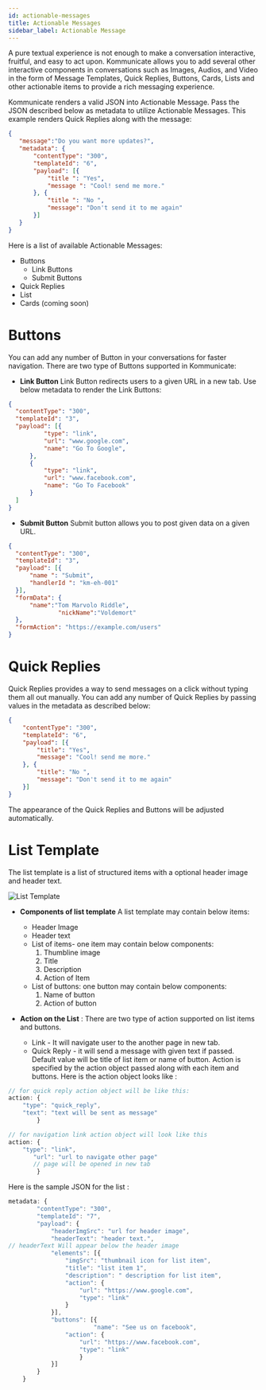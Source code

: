 ```yaml
---
id: actionable-messages
title: Actionable Messages
sidebar_label: Actionable Message
---
```



A pure textual experience is not enough to make a conversation interactive, fruitful, and easy to act upon. Kommunicate allows you to add several other interactive components in conversations such as Images, Audios, and Video in the form of Message Templates, Quick Replies, Buttons, Cards, Lists and other actionable items to provide a rich messaging experience.

Kommunicate renders a valid JSON into Actionable Message. Pass the JSON described below as metadata to utilize Actionable Messages. This example renders Quick Replies along with the message:

 ``` JSON
 {
    "message":"Do you want more updates?",
    "metadata": {
        "contentType": "300",
        "templateId": "6",
        "payload": [{
            "title ": "Yes",
            "message ": "Cool! send me more."
        }, {
            "title ": "No ",
            "message": "Don't send it to me again"
        }]
    }
}
```
Here is a list of available Actionable Messages:

* Buttons
    * Link Buttons
    * Submit Buttons
* Quick Replies
* List
* Cards (coming soon)

# Buttons 

You can add any number of Button in your conversations for faster navigation. There are two type of Buttons supported in Kommunicate:

* **Link Button** 
Link Button redirects users to a given URL in a new tab. Use below metadata to render the Link Buttons:

``` JSON
{
  "contentType": "300",
  "templateId": "3",
  "payload": [{
          "type": "link",
          "url": "www.google.com",
          "name": "Go To Google",
      },
      {
          "type": "link",
          "url": "www.facebook.com",
          "name": "Go To Facebook"
      }
  ]
}
```

* **Submit Button** 
Submit button allows you to post given data on a given URL.

``` JSON 
{
  "contentType": "300",
  "templateId": "3",
  "payload": [{
      "name ": "Submit",
      "handlerId ": "km-eh-001"
  }],
  "formData": {
      "name":"Tom Marvolo Riddle",
              "nickName":"Voldemort"
  },
  "formAction": "https://example.com/users"
}
```

# Quick Replies

Quick Replies provides a way to send messages on a click without typing them all out manually. You can add any number of Quick Replies by passing values in the metadata as described below:

``` JSON
{
    "contentType": "300",
    "templateId": "6",
    "payload": [{
        "title": "Yes",
        "message": "Cool! send me more."
    }, {
        "title": "No ",
        "message": "Don't send it to me again"
    }]
}
```

The appearance of the Quick Replies and Buttons will be adjusted automatically.

# List Template

The list template is a list of  structured items  with a optional header image and header text.

![List Template](/img/list.jpg)




  * **Components of list template**  A list template may contain below items:
    * Header Image
    * Header text
    * List of items- one item may contain below components:
       1. Thumbline image
       2. Title 
       3. Description
       4. Action of Item
    * List of buttons: one button may contain below components:
       1. Name of button
       2. Action of button


  * **Action on the List** :  There are two type of action supported on list items and buttons.
     * Link  - It will navigate user to the another page in new tab.
     * Quick Reply - it will send a message with given text if passed. Default value will be title of list item or name of  button. Action is specified by the action object passed along with each item and buttons. Here is the action object looks like :



```javascript
// for quick reply action object will be like this:  
action: {
	"type": "quick_reply",
	"text": "text will be sent as message" 
       	}

// for navigation link action object will look like this
action: {
	"type": "link",	
       "url": "url to navigate other page" 
       // page will be opened in new tab 
     	} 
  ```



Here is the sample JSON for the list :

```javascript
metadata: {
		"contentType": "300",
		"templateId": "7",
		"payload": {
			"headerImgSrc": "url for header image",
			"headerText": "header text.",
// headerText Will appear below the header image
			"elements": [{
			  	"imgSrc": "thumbnail icon for list item",
				"title": "list item 1",
				"description": " description for list item",
				"action": {
					"url": "https://www.google.com",
					"type": "link"
				}
			}],
			"buttons": [{
                        "name": "See us on facebook",
				"action": {
					"url": "https://www.facebook.com",
					"type": "link"
					}
			}]
		}
	}
```




  
